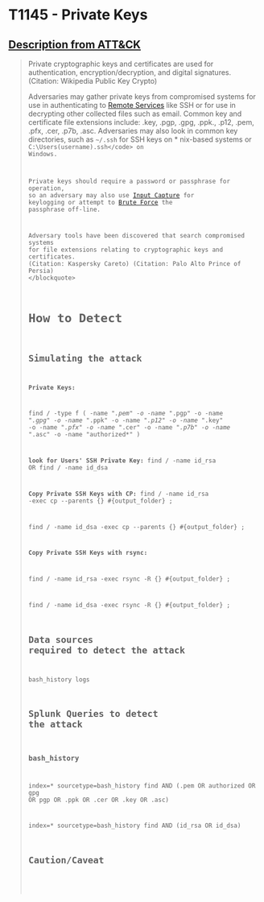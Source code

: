 # T1145 - Private Keys
## [Description from ATT&CK](https://attack.mitre.org/wiki/Technique/T1145)
<blockquote>Private cryptographic keys and certificates are used for authentication, encryption/decryption, and digital signatures. (Citation: Wikipedia Public Key Crypto)

Adversaries may gather private keys from compromised systems for use in authenticating to [Remote Services](https://attack.mitre.org/techniques/T1021) like SSH or for use in decrypting other collected files such as email. Common key and certificate file extensions include: .key, .pgp, .gpg, .ppk., .p12, .pem, .pfx, .cer, .p7b, .asc. Adversaries may also look in common key directories, such as <code>~/.ssh</code> for SSH keys on * nix-based systems or <code>C:\Users\(username)\.ssh\</code> on Windows.

Private keys should require a password or passphrase for operation, so an adversary may also use [Input Capture](https://attack.mitre.org/techniques/T1056) for keylogging or attempt to [Brute Force](https://attack.mitre.org/techniques/T1110) the passphrase off-line.

Adversary tools have been discovered that search compromised systems for file extensions relating to cryptographic keys and certificates. (Citation: Kaspersky Careto) (Citation: Palo Alto Prince of Persia) \</blockquote>

# How to Detect  

## Simulating the attack 

**Private Keys:**

find / -type f \( -name "*.pem" -o -name "*.pgp" -o -name "*.gpg" -o -name "*.ppk" -o -name "*.p12" -o -name "*.key" -o -name "*.pfx" -o -name "*.cer" -o -name "*.p7b" -o -name "*.asc" -o -name "authorized*"  \)

**look for Users' SSH Private Key:** find / -name id_rsa OR find / -name id_dsa

**Copy Private SSH Keys with CP:** find / -name id_rsa -exec cp --parents {} #{output_folder} \;

find / -name id_dsa -exec cp --parents {} #{output_folder} \;

**Copy Private SSH Keys with rsync:** 

find / -name id_rsa -exec rsync -R {} #{output_folder} \;

find / -name id_dsa -exec rsync -R {} #{output_folder} \;


## Data sources required to detect the attack

bash_history logs 

## Splunk Queries to detect the attack

### bash_history 

index=* sourcetype=bash_history find AND (.pem OR authorized OR gpg OR pgp OR .ppk OR .cer OR .key OR .asc)

index=* sourcetype=bash_history find AND (id_rsa OR id_dsa)

## Caution/Caveat 

